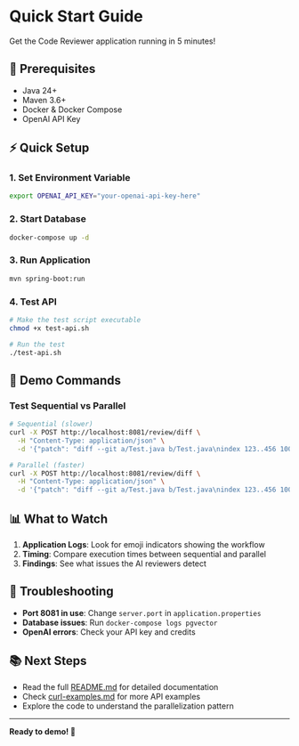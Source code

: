 # Quick Start Guide

Get the Code Reviewer application running in 5 minutes!

## 🚀 Prerequisites

- Java 24+
- Maven 3.6+
- Docker & Docker Compose
- OpenAI API Key

## ⚡ Quick Setup

### 1. Set Environment Variable
```bash
export OPENAI_API_KEY="your-openai-api-key-here"
```

### 2. Start Database
```bash
docker-compose up -d
```

### 3. Run Application
```bash
mvn spring-boot:run
```

### 4. Test API
```bash
# Make the test script executable
chmod +x test-api.sh

# Run the test
./test-api.sh
```

## 🎯 Demo Commands

### Test Sequential vs Parallel
```bash
# Sequential (slower)
curl -X POST http://localhost:8081/review/diff \
  -H "Content-Type: application/json" \
  -d '{"patch": "diff --git a/Test.java b/Test.java\nindex 123..456 100644\n--- a/Test.java\n+++ b/Test.java\n@@ -1,3 +1,4 @@\n public class Test {\n+    String password = \"secret\";\n     public void method() {\n     }\n }", "parallel": false}'

# Parallel (faster)
curl -X POST http://localhost:8081/review/diff \
  -H "Content-Type: application/json" \
  -d '{"patch": "diff --git a/Test.java b/Test.java\nindex 123..456 100644\n--- a/Test.java\n+++ b/Test.java\n@@ -1,3 +1,4 @@\n public class Test {\n+    String password = \"secret\";\n     public void method() {\n     }\n }", "parallel": true}'
```

## 📊 What to Watch

1. **Application Logs**: Look for emoji indicators showing the workflow
2. **Timing**: Compare execution times between sequential and parallel
3. **Findings**: See what issues the AI reviewers detect

## 🔧 Troubleshooting

- **Port 8081 in use**: Change `server.port` in `application.properties`
- **Database issues**: Run `docker-compose logs pgvector`
- **OpenAI errors**: Check your API key and credits

## 📚 Next Steps

- Read the full [README.md](README.md) for detailed documentation
- Check [curl-examples.md](curl-examples.md) for more API examples
- Explore the code to understand the parallelization pattern

---

**Ready to demo! 🎉**
